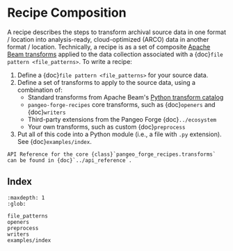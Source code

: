 # Recipe Composition

A recipe describes the steps to transform archival source data in one
format / location into analysis-ready, cloud-optimized (ARCO) data in another format /
location. Technically, a recipe is as a set of composite
[Apache Beam transforms](https://beam.apache.org/documentation/programming-guide/#transforms)
applied to the data collection associated with a {doc}`file pattern <file_patterns>`.
To write a recipe:

1. Define a {doc}`file pattern <file_patterns>` for your source data.
2. Define a set of transforms to apply to the source data, using a combination of:
    - Standard transforms from Apache Beam's
      [Python transform catalog](https://beam.apache.org/documentation/transforms/python/overview/)
    - `pangeo-forge-recipes` core transforms, such as {doc}`openers` and {doc}`writers`
    - Third-party extensions from the Pangeo Forge {doc}`../ecosystem`
    - Your own transforms, such as custom {doc}`preprocess`
3. Put all of this code into a Python module (i.e., a file with `.py` extension). See {doc}`examples/index`.


```{note}
API Reference for the core {class}`pangeo_forge_recipes.transforms`
can be found in {doc}`../api_reference`.
```

## Index

```{toctree}
:maxdepth: 1
:glob:

file_patterns
openers
preprocess
writers
examples/index
```
